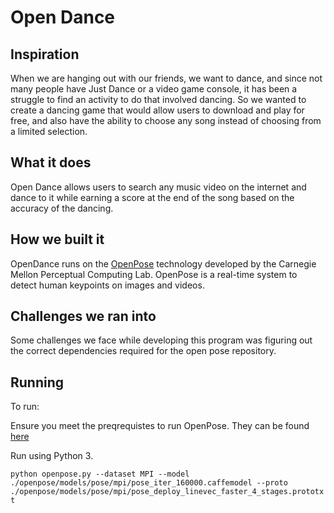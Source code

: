 # Open Dance

## Inspiration

When we are hanging out with our friends, we want to dance, and since not many people have Just Dance or a video game console, it has been a struggle to find an activity to do that involved dancing. So we wanted to create a dancing game that would allow users to download and play for free, and also have the ability to choose any song instead of choosing from a limited selection.

## What it does

Open Dance allows users to search any music video on the internet and dance to it while earning a score at the end of the song based on the accuracy of the dancing.

## How we built it

OpenDance runs on the [OpenPose](https://github.com/CMU-Perceptual-Computing-Lab/openpose) technology developed by the Carnegie Mellon Perceptual Computing Lab. OpenPose is a real-time system to detect human keypoints on images and videos.

## Challenges we ran into
Some challenges we face while developing this program was figuring out the correct dependencies required for the open pose repository.

## Running

To run:

Ensure you meet the preqrequistes to run OpenPose. They can be found [here](https://github.com/CMU-Perceptual-Computing-Lab/openpose/blob/master/doc/installation/1_prerequisites.md)

Run using Python 3.

`python openpose.py --dataset MPI --model ./openpose/models/pose/mpi/pose_iter_160000.caffemodel --proto ./openpose/models/pose/mpi/pose_deploy_linevec_faster_4_stages.prototxt` 
